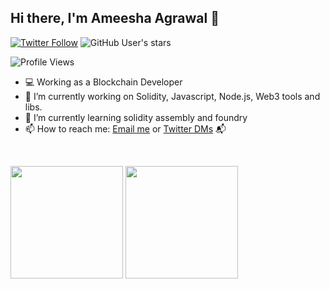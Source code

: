 ## Hi there, I'm Ameesha Agrawal 👋
[![Twitter Follow](https://img.shields.io/twitter/follow/ameeshaagrawal?style=social)](https://twitter.com/intent/follow?screen_name=ameeshaagrawal) ![GitHub User's stars](https://img.shields.io/github/stars/ameesha1205?style=social)

![Profile Views](https://komarev.com/ghpvc/?username=ameesha1205&label=Profile%20views&color=0e75b6&style=flat)

- 💻 Working as a Blockchain Developer
- 🔭 I’m currently working on Solidity, Javascript, Node.js, Web3 tools and libs.
- 🌱 I’m currently learning solidity assembly and foundry
- 📫 How to reach me: [Email me](mailto:ameeshaagrawal12@gmail.com) or [Twitter DMs](https://twitter.com/ameeshaagrawal) 📬


<br/>
<p>
    <img
        height="180em"
        src="https://github-readme-stats.vercel.app/api?username=ameesha1205&show_icons=true&hide_border=true&theme=tokyonight"
    />
    <img
        height="180em"
        src="https://github-readme-stats.vercel.app/api/top-langs/?username=ameesha1205&show_icons=true&hide_border=true&layout=compact&langs_count=8&theme=tokyonight"
    />
</p>
